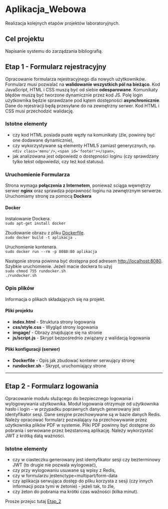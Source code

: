 # Aplikacja_Webowa

Realizacja kolejnych etapów projektów laboratoryjnych.

## Cel projektu

Napisanie systemu do zarządzania bibliografią.

## Etap 1 - Formularz rejestracyjny

Opracowanie formularza rejestracyjnego dla nowych użytkowników. Formularz musi pozwalać na **walidowanie wszystkich pól na bieżąco**. Kod JavaScript, HTML i CSS muszą być od siebie **odesparowane**. Komunikaty błędów muszą być tworzone dynamicznie przez kod JS. Polę login użytkownika będzie sprawdzane pod kątem dostępności **asynchronicznie**. Dane do rejestracji będą przesyłane do na zewnętrzny serwer. Kod HTML i CSS musi przechodzić walidację.

### Istotne elementy

* czy kod HTML posiada puste węzły na komunikaty (źle, powinny być one dodawane dynamicznie),
* czy wykorzystywane są elementy HTML5 zamiast generycznych, np. `<div class='menu'/>`, `<span id='footer'></span>`,
* jak analizowana jest odpowiedź o dostępności loginu (czy sprawdzany tylko tekst odpowiedzi, czy też kod statusu).

### Uruchomienie Formularza

Strona wymaga **połączenia z Internetem**, ponieważ sciąga węwnętrzy serwer **nginx** oraz sprawdza poprawność loginu na zewnętrznym serwerze. Uruchomiamy stronę za pomocą **Dockera**

#### Docker
Instalowanie Dockera.   
`sudo apt-get install docker`

Zbudowanie obrazu z pliku [Dockerfile](Aplikacja_Webowa_Etap_1/Dockerfile).  
`sudo docker build -t aplikacja .`

Uruchomienie kontenera.  
`sudo docker run --rm -p 8080:80 aplikacja`

Następnie strona powinna być dostępna pod adresem [http://localhost:8080](http://localhost:8080/).
Szybkie uruchomienie.
Jeżeli macie dockera to użyj    
`sudo chmod 755 rundocker.sh`   
`./rundocker.sh`

### Opis plików

Informacja o plikach składających się na projekt.

#### Pliki projektu

* **index.html** - Struktura strony logowania
* **css/style.css** - Wygląd strony logowania
* **imgage/** - Obrazy znajdujące się na stronie
* **js/script.js** - Skrypt bezpośrednio związany z walidacją logowania

#### Pliki konfiguracji (serwer)

* **Dockerfile** - Opis jak zbudować kontener serwujący stronę
* **rundocker.sh** - Skrypt, uruchomiający strone

----------------------

## Etap 2 - Formularz logowania
Opracowanie modułu służącego do bezpiecznego logowania i wylogowywania użytkownika. Moduł logowania otrzymuje od użytkownika hasło i login – w przypadku poprawnych danych generowany jest identyfikator sesji. Dane sesyjne przechowywane są w bazie danych Redis. Należy opracować formularz pozwalający na przechowywanie przez użytkownika plików PDF w systemie. Pliki PDF powinny być dostępne do pobrania i serwowane przez bezstanową aplikację. Należy wykorzystać JWT z krótką datą ważności.

### Istotne elementy
* czy w ciasteczku generowany jest identyfikator sesji czy bezterminowy JWT (to drugie nie pozwala wylogować),
* czy przy wylogowaniu usuwane są wpisy z Redis,
* czy w formularzu jestenctype=multipart/form-data
* czy aplikacja serwująca dostęp do pliku korzysta z sesji (czy innych informacji poza tymi w żetonie) - jeżeli tak, to źle,
* czy żeton do pobrania ma krótki czas ważności (kilka minut).

Prosze przejsc tutaj [Etap_2](./Aplikacja_Webowa_Etap_2)


